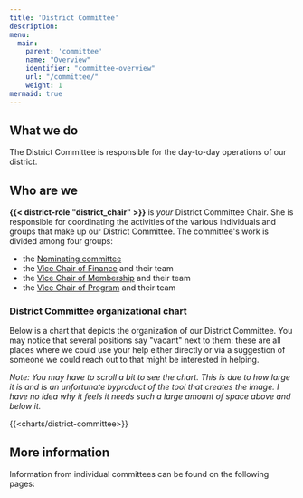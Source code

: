 ```yaml
---
title: 'District Committee'
description:
menu:
  main:
    parent: 'committee'
    name: "Overview"
    identifier: "committee-overview"
    url: "/committee/"
    weight: 1
mermaid: true
---
```


## What we do

The District Committee is responsible for the day-to-day operations of our district.

## Who are we

__{{< district-role "district_chair" >}}__ is _your_ District Committee Chair. She is responsible for coordinating the activities of the various individuals and groups that make up our District Committee. The committee's work is divided among four groups:

- the [Nominating committee](nominating/)
- the [Vice Chair of Finance](vc-finance/) and their team
- the [Vice Chair of Membership](vc-membership/) and their team
- the [Vice Chair of Program](vc-program/) and their team

### District Committee organizational chart

Below is a chart that depicts the organization of our District Committee. You may notice that several positions say "vacant" next to them: these are all places where we could use your help either directly or via a suggestion of someone we could reach out to that might be interested in helping.

_Note: You may have to scroll a bit to see the chart. This is due to how large it is and is an unfortunate byproduct of the tool that creates the image. I have no idea why it feels it needs such a large amount of space above and below it._

{{<charts/district-committee>}}

## More information

Information from individual committees can be found on the following pages:
